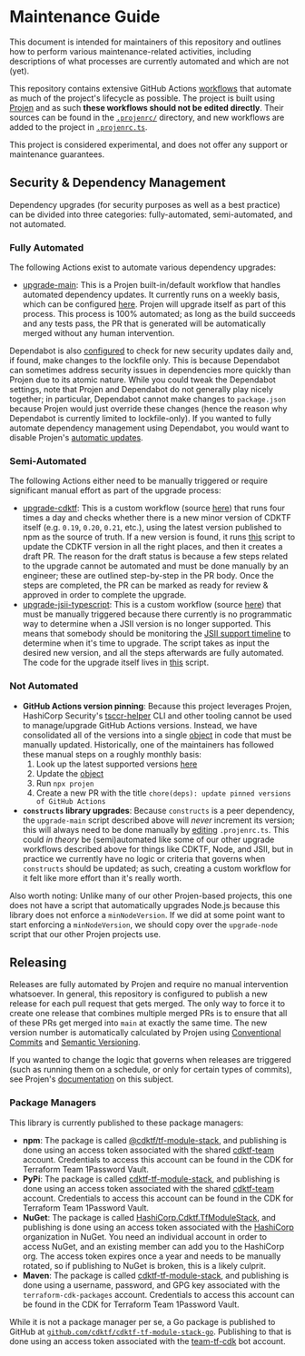 # Maintenance Guide

This document is intended for maintainers of this repository and outlines how to perform various maintenance-related activities, including descriptions of what processes are currently automated and which are not (yet).

This repository contains extensive GitHub Actions [workflows](https://github.com/cdktf/cdktf-tf-module-stack/tree/main/.github/workflows) that automate as much of the project's lifecycle as possible. The project is built using [Projen](https://projen.io/) and as such **these workflows should not be edited directly**. Their sources can be found in the [`.projenrc/`](https://github.com/cdktf/cdktf-tf-module-stack/tree/main/projenrc) directory, and new workflows are added to the project in [`.projenrc.ts`](https://github.com/cdktf/cdktf-tf-module-stack/blob/main/.projenrc.ts).

This project is considered experimental, and does not offer any support or maintenance guarantees.


## Security & Dependency Management

Dependency upgrades (for security purposes as well as a best practice) can be divided into three categories: fully-automated, semi-automated, and not automated.

### Fully Automated

The following Actions exist to automate various dependency upgrades:

- [upgrade-main](https://github.com/cdktf/cdktf-tf-module-stack/actions/workflows/upgrade-main.yml): This is a Projen built-in/default workflow that handles automated dependency updates. It currently runs on a weekly basis, which can be configured [here](https://github.com/cdktf/cdktf-tf-module-stack/blob/b9939ad9f3bc6bc5bd7a4f348c953d776778506d/.projenrc.ts#L49). Projen will upgrade itself as part of this process. This process is 100% automated; as long as the build succeeds and any tests pass, the PR that is generated will be automatically merged without any human intervention.

Dependabot is also [configured](https://github.com/cdktf/cdktf-tf-module-stack/blob/main/.github/dependabot.yml) to check for new security updates daily and, if found, make changes to the lockfile only. This is because Dependabot can sometimes address security issues in dependencies more quickly than Projen due to its atomic nature. While you could tweak the Dependabot settings, note that Projen and Dependabot do not generally play nicely together; in particular, Dependabot cannot make changes to `package.json` because Projen would just override these changes (hence the reason why Dependabot is currently limited to lockfile-only). If you wanted to fully automate dependency management using Dependabot, you would want to disable Projen's [automatic updates](https://projen.io/docs/api/typescript#projen.typescript.TypeScriptProjectOptions.property.depsUpgrade).

### Semi-Automated

The following Actions either need to be manually triggered or require significant manual effort as part of the upgrade process:

- [upgrade-cdktf](https://github.com/cdktf/cdktf-tf-module-stack/actions/workflows/upgrade-cdktf.yml): This is a custom workflow (source [here](https://github.com/cdktf/cdktf-tf-module-stack/blob/main/projenrc/upgrade-cdktf.ts)) that runs four times a day and checks whether there is a new minor version of CDKTF itself (e.g. `0.19`, `0.20`, `0.21`, etc.), using the latest version published to npm as the source of truth. If a new version is found, it runs [this](https://github.com/cdktf/cdktf-tf-module-stack/blob/main/scripts/update-cdktf.sh) script to update the CDKTF version in all the right places, and then it creates a draft PR. The reason for the draft status is because a few steps related to the upgrade cannot be automated and must be done manually by an engineer; these are outlined step-by-step in the PR body. Once the steps are completed, the PR can be marked as ready for review & approved in order to complete the upgrade.
- [upgrade-jsii-typescript](https://github.com/cdktf/cdktf-tf-module-stack/actions/workflows/upgrade-jsii-typescript.yml): This is a custom workflow (source [here](https://github.com/cdktf/cdktf-tf-module-stack/blob/main/projenrc/upgrade-jsii-typescript.ts)) that must be manually triggered because there currently is no programmatic way to determine when a JSII version is no longer supported. This means that somebody should be monitoring the [JSII support timeline](https://github.com/aws/jsii-compiler/blob/main/README.md#gear-maintenance--support) to determine when it's time to upgrade. The script takes as input the desired new version, and all the steps afterwards are fully automated. The code for the upgrade itself lives in [this](https://github.com/cdktf/cdktf-tf-module-stack/blob/main/scripts/update-jsii-typescript.sh) script.

### Not Automated

- **GitHub Actions version pinning**: Because this project leverages Projen, HashiCorp Security's [tsccr-helper](https://github.com/hashicorp/security-tsccr?tab=readme-ov-file#tsccr-helper-cli) CLI and other tooling cannot be used to manage/upgrade GitHub Actions versions. Instead, we have consolidated all of the versions into a single [object](https://github.com/cdktf/cdktf-tf-module-stack/blob/b9939ad9f3bc6bc5bd7a4f348c953d776778506d/.projenrc.ts#L15-L29) in code that must be manually updated. Historically, one of the maintainers has followed these manual steps on a roughly monthly basis:
  1. Look up the latest supported versions [here](https://github.com/hashicorp/security-tsccr/tree/main/components/github_actions)
  2. Update the [object](https://github.com/cdktf/cdktf-tf-module-stack/blob/b9939ad9f3bc6bc5bd7a4f348c953d776778506d/.projenrc.ts#L15-L29)
  3. Run `npx projen`
  4. Create a new PR with the title `chore(deps): update pinned versions of GitHub Actions`
- **`constructs` library upgrades**: Because `constructs` is a peer dependency, the `upgrade-main` script described above will _never_ increment its version; this will always need to be done manually by [editing](https://github.com/cdktf/cdktf-tf-module-stack/blob/b9939ad9f3bc6bc5bd7a4f348c953d776778506d/.projenrc.ts#L91) `.projenrc.ts`. This could _in theory_ be (semi)automated like some of our other upgrade workflows described above for things like CDKTF, Node, and JSII, but in practice we currently have no logic or criteria that governs when `constructs` should be updated; as such, creating a custom workflow for it felt like more effort than it's really worth.

Also worth noting: Unlike many of our other Projen-based projects, this one does not have a script that automatically upgrades Node.js because this library does not enforce a `minNodeVersion`. If we did at some point want to start enforcing a `minNodeVersion`, we should copy over the `upgrade-node` script that our other Projen projects use.


## Releasing

Releases are fully automated by Projen and require no manual intervention whatsoever. In general, this repository is configured to publish a new release for each pull request that gets merged. The only way to force it to create one release that combines multiple merged PRs is to ensure that all of these PRs get merged into `main` at exactly the same time. The new version number is automatically calculated by Projen using [Conventional Commits](https://www.conventionalcommits.org/en/v1.0.0/) and [Semantic Versioning](https://semver.org/).

If you wanted to change the logic that governs when releases are triggered (such as running them on a schedule, or only for certain types of commits), see Projen's [documentation](https://projen.io/docs/publishing/releases-and-versioning) on this subject.

### Package Managers

This library is currently published to these package managers:

- **npm**: The package is called [@cdktf/tf-module-stack](https://www.npmjs.com/package/@cdktf/tf-module-stack), and publishing is done using an access token associated with the shared [cdktf-team](https://www.npmjs.com/~cdktf-team) account. Credentials to access this account can be found in the CDK for Terraform Team 1Password Vault.
- **PyPi**: The package is called [cdktf-tf-module-stack](https://pypi.org/project/cdktf-tf-module-stack), and publishing is done using an access token associated with the shared [cdktf-team](https://pypi.org/user/cdktf-team/) account. Credentials to access this account can be found in the CDK for Terraform Team 1Password Vault.
- **NuGet**: The package is called [HashiCorp.Cdktf.TfModuleStack](https://www.nuget.org/packages/HashiCorp.Cdktf.TfModuleStack), and publishing is done using an access token associated with the [HashiCorp](https://www.nuget.org/profiles/hashicorp) organization in NuGet. You need an individual account in order to access NuGet, and an existing member can add you to the HashiCorp org. The access token expires once a year and needs to be manually rotated, so if publishing to NuGet is broken, this is a likely culprit.
- **Maven**: The package is called [cdktf-tf-module-stack](https://mvnrepository.com/artifact/com.hashicorp/cdktf-tf-module-stack), and publishing is done using a username, password, and GPG key associated with the `terraform-cdk-packages` account. Credentials to access this account can be found in the CDK for Terraform Team 1Password Vault.

While it is not a package manager per se, a Go package is published to GitHub at [`github.com/cdktf/cdktf-tf-module-stack-go`](https://github.com/cdktf/cdktf-tf-module-stack-go). Publishing to that is done using an access token associated with the [team-tf-cdk](https://github.com/team-tf-cdk) bot account.
